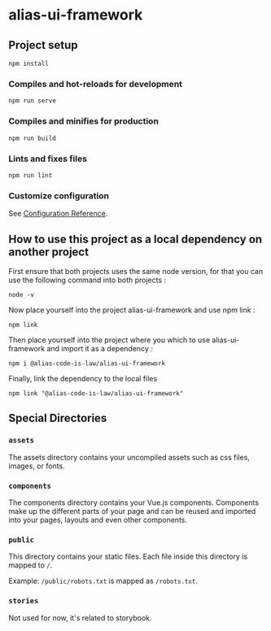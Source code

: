 # alias-ui-framework

## Project setup

```
npm install
```

### Compiles and hot-reloads for development

```
npm run serve
```

### Compiles and minifies for production

```
npm run build
```

### Lints and fixes files

```
npm run lint
```

### Customize configuration
See [Configuration Reference](https://cli.vuejs.org/config/).

## How to use this project as a local dependency on another project
First ensure that both projects uses the same node version, for that you can use the following command into both projects :
```
node -v
```

Now place yourself into the project alias-ui-framework and use npm link : 
```
npm link
```

Then place yourself into the project where you which to use alias-ui-framework and import it as a dependency :
```
npm i @alias-code-is-law/alias-ui-framework
```

Finally, link the dependency to the local files
```
npm link "@alias-code-is-law/alias-ui-framework"
```

## Special Directories

### `assets`

The assets directory contains your uncompiled assets such as css files, images, or fonts.

### `components`

The components directory contains your Vue.js components. Components make up the different parts of your page and can be reused and imported into your pages, layouts and even other components.

### `public`

This directory contains your static files. Each file inside this directory is mapped to `/`.

Example: `/public/robots.txt` is mapped as `/robots.txt`.

### `stories`

Not used for now, it's related to storybook.
